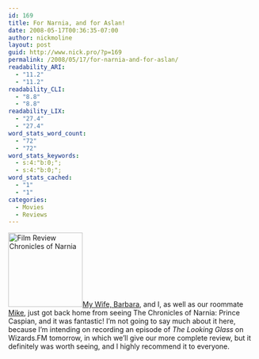 ```yaml
---
id: 169
title: For Narnia, and for Aslan!
date: 2008-05-17T00:36:35-07:00
author: nickmoline
layout: post
guid: http://www.nick.pro/?p=169
permalink: /2008/05/17/for-narnia-and-for-aslan/
readability_ARI:
  - "11.2"
  - "11.2"
readability_CLI:
  - "8.8"
  - "8.8"
readability_LIX:
  - "27.4"
  - "27.4"
word_stats_word_count:
  - "72"
  - "72"
word_stats_keywords:
  - s:4:"b:0;";
  - s:4:"b:0;";
word_stats_cached:
  - "1"
  - "1"
categories:
  - Movies
  - Reviews
---
```

<img src="{{ site.baseurl }}/wp-content/uploads/2008/05/narnia1-150x150.jpg" title="Film Review Chronicles of Narnia" alt="Film Review Chronicles of Narnia" width="150" height="150" class="alignleft size-thumbnail wp-image-170" data-recalc-dims="1" />[My Wife, Barbara](http://www.barbara.pro), and I, as well as our roommate [Mike](http://www.goosite.net/), just got back home from seeing <span class="removed_link" title="http://disney.go.com/disneypictures/narnia/">The Chronicles of Narnia: Prince Caspian</span>, and it was fantastic! I&#8217;m not going to say much about it here, because I&#8217;m intending on recording an episode of _The Looking Glass_ on Wizards.FM tomorrow, in which we&#8217;ll give our more complete review, but it definitely was worth seeing, and I highly recommend it to everyone.